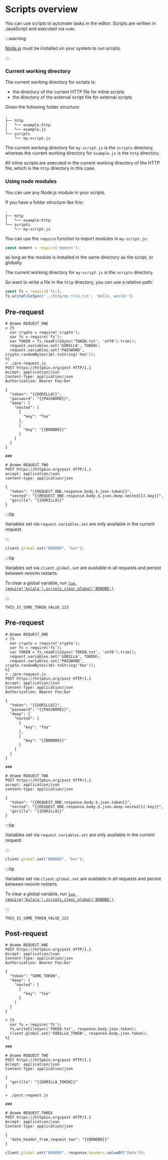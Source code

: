 # Scripts overview

You can use scripts to automate tasks in the editor.
Scripts are written in JavaScript and executed via `node`.

:::warning

[Node.js](https://nodejs.org) must be installed on your system to run scripts.

:::

### Current working directory

The current working directory for scripts is:

- the directory of the current HTTP file for inline scripts
- the directory of the external script file for external scripts

Given the following folder structure:

```plaintext
.
├── http
│   └── example.http
│   └── example.js
└── scripts
    └── my-script.js
```

The current working directory for `my-script.js` is the `scripts` directory,
whereas the current working directory for `example.js` is the `http` directory.

All inline scripts are executed in the current working directory of the HTTP file,
which is the `http` directory in this case.

### Using node modules

You can use any Node.js module in your scripts.

If you have a folder structure like this:

```plaintext
.
├── http
│   └── example.http
└── scripts
    └── my-script.js
```

You can use the `require` function to import modules in `my-script.js`:

```javascript
const moment = require('moment');
```
as long as the module is installed in the same directory as the script, or globally.

The current working directory for `my-script.js` is the `scripts` directory.

So want to write a file in the `http` directory, you can use a relative path:

```javascript
const fs = require('fs');
fs.writeFileSync('../http/my-file.txt', 'Hello, world!');
```

## Pre-request

```http title="./pre-request-example.http"
# @name REQUEST_ONE
< {%
  var crypto = require('crypto');
  var fs = require('fs');
  var TOKEN = fs.readFileSync('TOKEN.txt', 'utf8').trim();
  request.variables.set('GORILLA', TOKEN);
  request.variables.set('PASSWORD', crypto.randomBytes(16).toString('hex'));
%}
< ./pre-request.js
POST https://httpbin.org/post HTTP/1.1
Accept: application/json
Content-Type: application/json
Authorization: Bearer Foo:bar

{
  "token": "{{GORILLA}}",
  "password": "{{PASSWORD}}",
  "deep": {
    "nested": [
      {
        "key": "foo"
      },
      {
        "key": "{{BONOBO}}"
      }
    ]
  }
}

###

# @name REQUEST_TWO
POST https://httpbin.org/post HTTP/1.1
accept: application/json
content-type: application/json

{
  "token": "{{REQUEST_ONE.response.body.$.json.token}}",
  "nested": "{{REQUEST_ONE.response.body.$.json.deep.nested[1].key}}",
  "gorilla": "{{GORILLA}}"
}
```

:::tip

Variables set via `request.variables.set` are only available in the current request.

:::

```javascript title="./pre-request.js"
client.global.set("BONOBO", "bar");
```

:::tip

Variables set via `client.global.set` are available in all requests and
persist between neovim restarts.

To clear a global variable,
run [`lua require('kulala').scripts_clear_global('BONOBO')`](../usage/public-methods#scripts_clear_global).

:::

```plaintext title="./TOKEN.txt"
THIS_IS_SOME_TOKEN_VALUE_123
```

## Pre-request

```http title="./pre-request-example.http"
# @name REQUEST_ONE
< {%
  var crypto = require('crypto');
  var fs = require('fs');
  var TOKEN = fs.readFileSync('TOKEN.txt', 'utf8').trim();
  request.variables.set('GORILLA', TOKEN);
  request.variables.set('PASSWORD', crypto.randomBytes(16).toString('hex'));
%}
< ./pre-request.js
POST https://httpbin.org/post HTTP/1.1
Accept: application/json
Content-Type: application/json
Authorization: Bearer Foo:bar

{
  "token": "{{GORILLA}}",
  "password": "{{PASSWORD}}",
  "deep": {
    "nested": [
      {
        "key": "foo"
      },
      {
        "key": "{{BONOBO}}"
      }
    ]
  }
}

###

# @name REQUEST_TWO
POST https://httpbin.org/post HTTP/1.1
accept: application/json
content-type: application/json

{
  "token": "{{REQUEST_ONE.response.body.$.json.token}}",
  "nested": "{{REQUEST_ONE.response.body.$.json.deep.nested[1].key}}",
  "gorilla": "{{GORILLA}}"
}
```

:::tip

Variables set via `request.variables.set` are only available in the current request.

:::

```javascript title="./pre-request.js"
client.global.set("BONOBO", "bar");
```

:::tip

Variables set via `client.global.set` are available in all requests and
persist between neovim restarts.

To clear a global variable,
run [`lua require('kulala').scripts_clear_global('BONOBO')`](configuration-options#scripts_clear_global).

:::

```text title="./TOKEN.txt"
THIS_IS_SOME_TOKEN_VALUE_123
```
## Post-request

```http title="./post-request-example.http"
# @name REQUEST_ONE
POST https://httpbin.org/post HTTP/1.1
Accept: application/json
Content-Type: application/json
Authorization: Bearer Foo:bar

{
  "token": "SOME_TOKEN",
  "deep": {
    "nested": [
      {
        "key": "foo"
      }
    ]
  }
}

> {%
  var fs = require('fs');
  fs.writeFileSync('TOKEN.txt', response.body.json.token);
  client.global.set('GORILLA_TOKEN', response.body.json.token);
%}

###

# @name REQUEST_TWO
POST https://httpbin.org/post HTTP/1.1
Accept: application/json
Content-Type: application/json

{
  "gorilla": "{{GORILLA_TOKEN}}"
}

> ./post-request.js

###

# @name REQUEST_THREE
POST https://httpbin.org/post HTTP/1.1
Accept: application/json
Content-Type: application/json

{
  "date_header_from_request_two": "{{BONOBO}}"
}
```

```javascript title="./post-request.js"
client.global.set("BONOBO", response.headers.valueOf("Date"));
```
